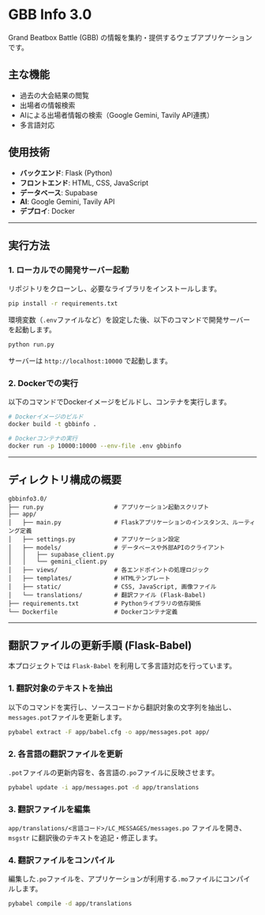 # GBB Info 3.0

Grand Beatbox Battle (GBB) の情報を集約・提供するウェブアプリケーションです。

## 主な機能

- 過去の大会結果の閲覧
- 出場者の情報検索
- AIによる出場者情報の検索（Google Gemini, Tavily API連携）
- 多言語対応

## 使用技術

- **バックエンド**: Flask (Python)
- **フロントエンド**: HTML, CSS, JavaScript
- **データベース**: Supabase
- **AI**: Google Gemini, Tavily API
- **デプロイ**: Docker

---

## 実行方法

### 1. ローカルでの開発サーバー起動

リポジトリをクローンし、必要なライブラリをインストールします。

```sh
pip install -r requirements.txt
```

環境変数（`.env`ファイルなど）を設定した後、以下のコマンドで開発サーバーを起動します。

```sh
python run.py
```

サーバーは `http://localhost:10000` で起動します。

### 2. Dockerでの実行

以下のコマンドでDockerイメージをビルドし、コンテナを実行します。

```sh
# Dockerイメージのビルド
docker build -t gbbinfo .

# Dockerコンテナの実行
docker run -p 10000:10000 --env-file .env gbbinfo
```

---

## ディレクトリ構成の概要

```
gbbinfo3.0/
├── run.py                    # アプリケーション起動スクリプト
├── app/
│   ├── main.py               # Flaskアプリケーションのインスタンス、ルーティング定義
│   ├── settings.py           # アプリケーション設定
│   ├── models/               # データベースや外部APIのクライアント
│   │   ├── supabase_client.py
│   │   └── gemini_client.py
│   ├── views/                # 各エンドポイントの処理ロジック
│   ├── templates/            # HTMLテンプレート
│   ├── static/               # CSS, JavaScript, 画像ファイル
│   └── translations/         # 翻訳ファイル (Flask-Babel)
├── requirements.txt          # Pythonライブラリの依存関係
└── Dockerfile                # Dockerコンテナ定義
```

---

## 翻訳ファイルの更新手順 (Flask-Babel)

本プロジェクトでは `Flask-Babel` を利用して多言語対応を行っています。

### 1. 翻訳対象のテキストを抽出

以下のコマンドを実行し、ソースコードから翻訳対象の文字列を抽出し、`messages.pot`ファイルを更新します。

```sh
pybabel extract -F app/babel.cfg -o app/messages.pot app/
```

### 2. 各言語の翻訳ファイルを更新

`.pot`ファイルの更新内容を、各言語の`.po`ファイルに反映させます。

```sh
pybabel update -i app/messages.pot -d app/translations
```

### 3. 翻訳ファイルを編集

`app/translations/<言語コード>/LC_MESSAGES/messages.po` ファイルを開き、`msgstr` に翻訳後のテキストを追記・修正します。

### 4. 翻訳ファイルをコンパイル

編集した`.po`ファイルを、アプリケーションが利用する`.mo`ファイルにコンパイルします。

```sh
pybabel compile -d app/translations
```